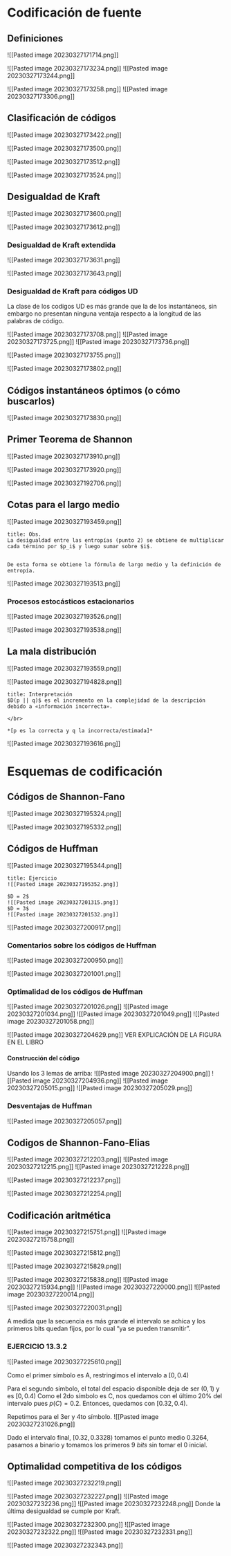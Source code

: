 # Codificación de fuente

## Definiciones
![[Pasted image 20230327171714.png]]

![[Pasted image 20230327173234.png]]
![[Pasted image 20230327173244.png]]

![[Pasted image 20230327173258.png]]
![[Pasted image 20230327173306.png]]

## Clasificación de códigos
![[Pasted image 20230327173422.png]]

![[Pasted image 20230327173500.png]]

![[Pasted image 20230327173512.png]]

![[Pasted image 20230327173524.png]]

## Desigualdad de Kraft

![[Pasted image 20230327173600.png]]

![[Pasted image 20230327173612.png]]


### Desigualdad de Kraft extendida
![[Pasted image 20230327173631.png]]

![[Pasted image 20230327173643.png]]

### Desigualdad de Kraft para códigos UD

La clase de los codigos UD es más grande que la de los instantáneos, sin embargo no presentan ninguna ventaja respecto a la longitud de las palabras de código.

![[Pasted image 20230327173708.png]]
![[Pasted image 20230327173725.png]]
![[Pasted image 20230327173736.png]]

![[Pasted image 20230327173755.png]]

![[Pasted image 20230327173802.png]]

## Códigos instantáneos óptimos (o cómo buscarlos)

![[Pasted image 20230327173830.png]]

## Primer Teorema de Shannon

![[Pasted image 20230327173910.png]]

![[Pasted image 20230327173920.png]]

![[Pasted image 20230327192706.png]]
## Cotas para el largo medio

![[Pasted image 20230327193459.png]]

```ad-note
title: Obs.
La desigualdad entre las entropías (punto 2) se obtiene de multiplicar cada término por $p_i$ y luego sumar sobre $i$.


De esta forma se obtiene la fórmula de largo medio y la definición de entropía.
```


![[Pasted image 20230327193513.png]]

### Procesos estocásticos estacionarios

![[Pasted image 20230327193526.png]]

![[Pasted image 20230327193538.png]]

## La mala distribución

![[Pasted image 20230327193559.png]]

![[Pasted image 20230327194828.png]]

```ad-important
title: Interpretación
$D(p || q)$ es el incremento en la complejidad de la descripción debido a «información incorrecta».

</br>

*[p es la correcta y q la incorrecta/estimada]*
```


![[Pasted image 20230327193616.png]]

# Esquemas de codificación

## Códigos de Shannon-Fano

![[Pasted image 20230327195324.png]]

![[Pasted image 20230327195332.png]]

## Códigos de Huffman

![[Pasted image 20230327195344.png]]

```ad-example
title: Ejercicio
![[Pasted image 20230327195352.png]]

$D = 2$
![[Pasted image 20230327201315.png]]
$D = 3$
![[Pasted image 20230327201532.png]]
```

![[Pasted image 20230327200917.png]]

### Comentarios sobre los códigos de Huffman

![[Pasted image 20230327200950.png]]

![[Pasted image 20230327201001.png]]

### Optimalidad de los códigos de Huffman

![[Pasted image 20230327201026.png]]
![[Pasted image 20230327201034.png]]
![[Pasted image 20230327201049.png]]
![[Pasted image 20230327201058.png]]

![[Pasted image 20230327204629.png]]
VER EXPLICACIÓN DE LA FIGURA EN EL LIBRO

#### Construcción del código
Usando los 3 lemas de arriba:
![[Pasted image 20230327204900.png]]
![[Pasted image 20230327204936.png]]
![[Pasted image 20230327205015.png]]
![[Pasted image 20230327205029.png]]

### Desventajas de Huffman
![[Pasted image 20230327205057.png]]

## Codigos de Shannon-Fano-Elias

![[Pasted image 20230327212203.png]]
![[Pasted image 20230327212215.png]]
![[Pasted image 20230327212228.png]]

![[Pasted image 20230327212237.png]]

![[Pasted image 20230327212254.png]]


## Codificación aritmética

![[Pasted image 20230327215751.png]]
![[Pasted image 20230327215758.png]]

![[Pasted image 20230327215812.png]]

![[Pasted image 20230327215829.png]]

![[Pasted image 20230327215838.png]]
![[Pasted image 20230327215934.png]]
![[Pasted image 20230327220000.png]]
![[Pasted image 20230327220014.png]]

![[Pasted image 20230327220031.png]]

A medida que la secuencia es más grande el intervalo se achica y los primeros bits quedan fijos, por lo cual “ya se pueden transmitir”.

### EJERCICIO 13.3.2
![[Pasted image 20230327225610.png]]

Como el primer símbolo es A, restringimos el intervalo a $[0,0.4)$

Para el segundo símbolo, el total del espacio disponible deja de ser $(0, 1)$ y es $[0,0.4)$
Como el 2do símbolo es C, nos quedamos con el último 20% del intervalo pues $p(C)=0.2$.
Entonces, quedamos con $[0.32, 0.4)$.

Repetimos para el 3er y 4to símbolo.
![[Pasted image 20230327231026.png]]

Dado el intervalo final, $[0.32, 0.3328)$ tomamos el punto medio $0.3264$, pasamos a binario y tomamos los primeros $9$ $bits$ sin tomar el 0 inicial.

## Optimalidad competitiva de los códigos

![[Pasted image 20230327232219.png]]

![[Pasted image 20230327232227.png]]
![[Pasted image 20230327232236.png]]
![[Pasted image 20230327232248.png]]
Donde la última desigualdad se cumple por Kraft.


![[Pasted image 20230327232300.png]]
![[Pasted image 20230327232322.png]]
![[Pasted image 20230327232331.png]]

![[Pasted image 20230327232343.png]]



